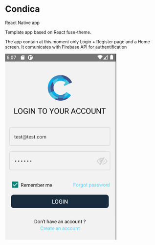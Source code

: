 # Condica
React Native app

Template app based on React fuse-theme.

The app contain at this moment only Login + Register page and a Home screen.
It comunicates with Firebase API for authentification

![LoginScreen](https://github.com/RobertAbabei/Condica/blob/main/src/github_snapshots/Screenshot_1.png?raw=true)

